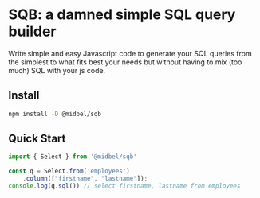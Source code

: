 # SQB: a damned simple SQL query builder

Write simple and easy Javascript code to generate your SQL queries from the simplest to what fits best your needs but without having to mix (too much) SQL with your js code.

## Install

```bash
npm install -D @midbel/sqb
```

## Quick Start

```js
import { Select } from '@midbel/sqb'

const q = Select.from('employees')
	.column(["firstname", "lastname"]);
console.log(q.sql()) // select firstname, lastname from employees
```